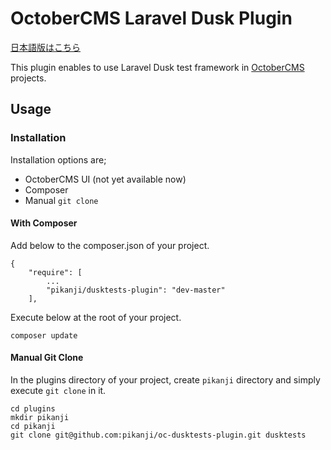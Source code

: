# OctoberCMS Laravel Dusk Plugin

[日本語版はこちら](./README_ja.md)

This plugin enables to use Laravel Dusk test framework in [OctoberCMS](http://octobercms.com/) projects.

## Usage
### Installation
Installation options are;
* OctoberCMS UI (not yet available now)
* Composer
* Manual `git clone`


#### With Composer
Add below to the composer.json of your project.
```
{
    "require": [
        ...
        "pikanji/dusktests-plugin": "dev-master"
    ],
```

Execute below at the root of your project.
```
composer update
```

#### Manual Git Clone
In the plugins directory of your project, create `pikanji` directory and simply execute `git clone` in it.
```
cd plugins
mkdir pikanji
cd pikanji
git clone git@github.com:pikanji/oc-dusktests-plugin.git dusktests
```



